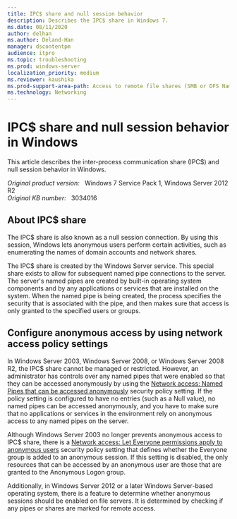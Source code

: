 ```yaml
---
title: IPC$ share and null session behavior
description: Describes the IPC$ share in Windows 7.
ms.date: 08/11/2020
author: delhan
ms.author: Deland-Han
manager: dscontentpm
audience: itpro
ms.topic: troubleshooting
ms.prod: windows-server
localization_priority: medium
ms.reviewer: kaushika
ms.prod-support-area-path: Access to remote file shares (SMB or DFS Namespace)
ms.technology: Networking
---
```

# IPC$ share and null session behavior in Windows

This article describes the inter-process communication share (IPC$) and null session behavior in Windows.

_Original product version:_ &nbsp; Windows 7 Service Pack 1, Windows Server 2012 R2  
_Original KB number:_ &nbsp; 3034016

## About IPC$ share

The IPC$ share is also known as a null session connection. By using this session, Windows lets anonymous users perform certain activities, such as enumerating the names of domain accounts and network shares.

The IPC$ share is created by the Windows Server service. This special share exists to allow for subsequent named pipe connections to the server. The server's named pipes are created by built-in operating system components and by any applications or services that are installed on the system. When the named pipe is being created, the process specifies the security that is associated with the pipe, and then makes sure that access is only granted to the specified users or groups.

## Configure anonymous access by using network access policy settings

In Windows Server 2003, Windows Server 2008, or Windows Server 2008 R2, the IPC$ share cannot be managed or restricted. However, an administrator has controls over any named pipes that were enabled so that they can be accessed anonymously by using the [Network access: Named Pipes that can be accessed anonymously](/previous-versions/windows/it-pro/windows-server-2008-R2-and-2008/jj852278(v=ws.10)) security policy setting. If the policy setting is configured to have no entries (such as a Null value), no named pipes can be accessed anonymously, and you have to make sure that no applications or services in the environment rely on anonymous access to any named pipes on the server.

Although Windows Server 2003 no longer prevents anonymous access to IPC$ share, there is a [Network access: Let Everyone permissions apply to anonymous users](/previous-versions/windows/it-pro/windows-server-2003/cc778182(v=ws.10)) security policy setting that defines whether the Everyone group is added to an anonymous session. If this setting is disabled, the only resources that can be accessed by an anonymous user are those that are granted to the Anonymous Logon group.

Additionally, in Windows Server 2012 or a later Windows Server-based operating system, there is a feature to determine whether anonymous sessions should be enabled on file servers. It is determined by checking if any pipes or shares are marked for remote access.
